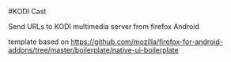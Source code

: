 #KODI Cast

Send URLs to KODI multimedia server from firefox Android



template based on https://github.com/mozilla/firefox-for-android-addons/tree/master/boilerplate/native-ui-boilerplate

